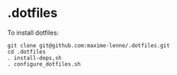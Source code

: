 # .dotfiles

To install dotfiles:

```
git clone git@github.com:maxime-lenne/.dotfiles.git
cd .dotfiles
. install-deps,sh
. configure_dotfiles.sh
```
